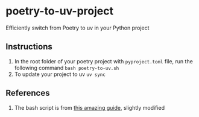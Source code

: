 # poetry-to-uv-project

Efficiently switch from Poetry to uv in your Python project

## Instructions

1. In the root folder of your poetry project with `pyproject.toml` file, run the following command
   `bash poetry-to-uv.sh `
2. To update your project to uv
   `uv sync`

## References
1. The bash script is from [this amazing guide](https://dev.to/abbazs/transform-poetry-based-pyprojecttoml-to-uv-compatible-format-with-a-bash-script-3hem), slightly modified